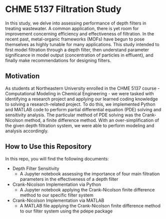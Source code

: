 # CHME 5137 Filtration Study
In this study, we delve into assessing performance of depth filters in treating wastewater.  A common application, there is yet room for improvement concerning efficiency and effectiveness of filtration.  In the recent past, metal-organic frameworks (MOFs) have begun to pose themselves as highly tunable for many applications.  This study intended to first model filtration through a depth filter, then understand parameter significance in model output (concentration of particles in effluent), and finally make recommendations for designing filters.

## Motivation
As students at Northeastern University enrolled in the CHME 5137 course - Computational Modeling in Chemical Engineering - we were tasked with identifying a research project and applying our learned coding knowledge to solving a research-related project.  To do this, we implemented Python and MATLAB code to perform partial differential equation (PDE) solving and sensitivity analysis.  The particular method of PDE solving was the Crank-Nicolson method, a finite difference method.  With an over-simplification of the given depth filtration system, we were able to perform modeling and analysis accordingly.

## How to Use this Repository
In this repo, you will find the following documents:
* Depth Filter Sensitivity
  * A Jupyter notebook assessing the importance of four main filtration parameters in the effectiveness of a depth filter
* Crank-Nicolson Implementation via Python
  * A Jupyter notebook applying the Crank-Nicolson finite difference method to our specific filter system
* Crank-Nicolson Implementation via MATLAB
  * A MATLAB file applying the Crank-Nicolson finite difference method to our filter system using the pdepe package

